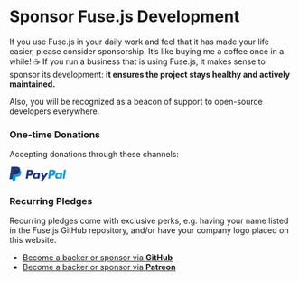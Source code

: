# Sponsor Fuse.js Development

If you use Fuse.js in your daily work and feel that it has made your life easier, please consider sponsorship. It’s like buying me a coffee once in a while! ☕️ If you run a business that is using Fuse.js, it makes sense to sponsor its development: **it ensures the project stays healthy and actively maintained.**

Also, you will be recognized as a beacon of support to open-source developers everywhere.

### One-time Donations

Accepting donations through these channels:

<a href="https://www.paypal.me/kirorisk" target="_blank" rel="noopener">
  <img src="/assets/img/paypal.png" style="width:100px">
</a>

### Recurring Pledges

Recurring pledges come with exclusive perks, e.g. having your name listed in the Fuse.js GitHub repository, and/or have your company logo placed on this website.

- [Become a backer or sponsor via **GitHub**](https://github.com/sponsors/krisk)
- [Become a backer or sponsor via **Patreon**](https://www.patreon.com/fusejs)

<style>
</style>
